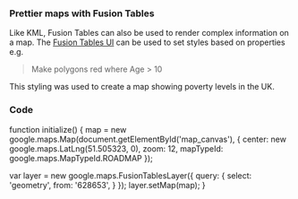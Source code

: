 ### Prettier maps with Fusion Tables

Like KML, Fusion Tables can also be used to render complex information on a map. The [Fusion Tables UI](http://www.google.com/fusiontables) can be used to set styles based on properties e.g.

> Make polygons red where Age > 10

This styling was used to create a map showing poverty levels in the UK.

### Code
function initialize() {
  map = new google.maps.Map(document.getElementById('map_canvas'), {
    center: new google.maps.LatLng(51.505323, 0),
    zoom: 12,
    mapTypeId: google.maps.MapTypeId.ROADMAP
  });

  var layer = new google.maps.FusionTablesLayer({
    query: {
      select: 'geometry',
      from: '628653',
    }
  });
  layer.setMap(map);
}
